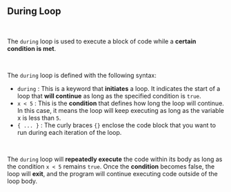 ## During Loop

<br />

The `during` loop is used to execute a block of code while a **certain condition is met**.

<br />

The `during` loop is defined with the following syntax:

- `during` : This is a keyword that **initiates** a loop. It indicates the start of a loop that **will continue** as long as the specified condition is `true`.
- `x < 5` : This is the **condition** that defines how long the loop will continue. In this case, it means the loop will keep executing as long as the variable x is less than `5`.
- `{ ... }` : The curly braces `{}` enclose the code block that you want to run during each iteration of the loop.

<br />

The `during` loop will **repeatedly execute** the code within its body as long as the condition `x < 5` remains `true`. Once the **condition** becomes false, the loop will **exit**, and the program will continue executing code outside of the loop body.
